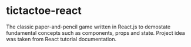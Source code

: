 # tictactoe-react

The classic paper-and-pencil game written in React.js to demostate fundamental concepts such as components, props and state. Project idea was taken from React tutorial documentation.  
